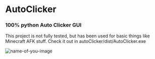 # AutoClicker
### 100% python Auto Clicker GUI

This project is not fully tested, but has been used for basic things like Minecraft AFK stuff.
Check it out in autoClicker/dist/AutoClicker.exe

![name-of-you-image](https://your-copied-image-address)
